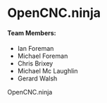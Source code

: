 # OpenCNC.ninja

#### Team Members:
- Ian Foreman
- Michael Foreman
- Chris Brixey
- Michael Mc Laughlin
- Gerard Walsh

OpenCNC.ninja
